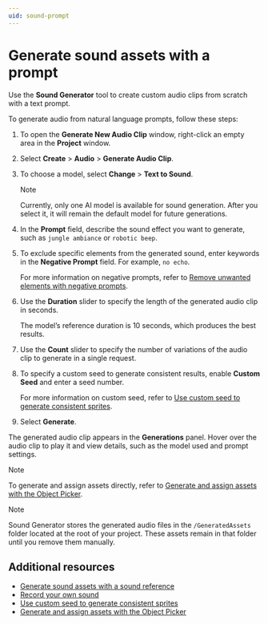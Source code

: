 ```yaml
---
uid: sound-prompt
---
```


# Generate sound assets with a prompt

Use the **Sound Generator** tool to create custom audio clips from scratch with a text prompt. 

To generate audio from natural language prompts, follow these steps:

1. To open the **Generate New Audio Clip** window, right-click an empty area in the **Project** window.
1. Select **Create** > **Audio** > **Generate Audio Clip**.
1. To choose a model, select **Change** > **Text to Sound**. 

   > [!NOTE]
   > Currently, only one AI model is available for sound generation. After you select it, it will remain the default model for future generations.
   
1. In the **Prompt** field, describe the sound effect you want to generate, such as `jungle ambiance` or `robotic beep`.

1. To exclude specific elements from the generated sound, enter keywords in the **Negative Prompt** field. For example, `no echo`.

   For more information on negative prompts, refer to [Remove unwanted elements with negative prompts](xref:negative-prompt).
1. Use the **Duration** slider to specify the length of the generated audio clip in seconds.

   The model’s reference duration is 10 seconds, which produces the best results.
1. Use the **Count** slider to specify the number of variations of the audio clip to generate in a single request.
1. To specify a custom seed to generate consistent results, enable **Custom Seed** and enter a seed number.

    For more information on custom seed, refer to [Use custom seed to generate consistent sprites](xref:custom-seed).
1. Select **Generate**.

The generated audio clip appears in the **Generations** panel. Hover over the audio clip to play it and view details, such as the model used and prompt settings.

> [!NOTE]
> To generate and assign assets directly, refer to [Generate and assign assets with the Object Picker](xref:asset-picker).

> [!NOTE]
> Sound Generator stores the generated audio files in the `/GeneratedAssets` folder located at the root of your project. These assets remain in that folder until you remove them manually.

## Additional resources

* [Generate sound assets with a sound reference](xref:sound-reference)
* [Record your own sound](xref:sound-record)
* [Use custom seed to generate consistent sprites](xref:custom-seed)
* [Generate and assign assets with the Object Picker](xref:asset-picker)
